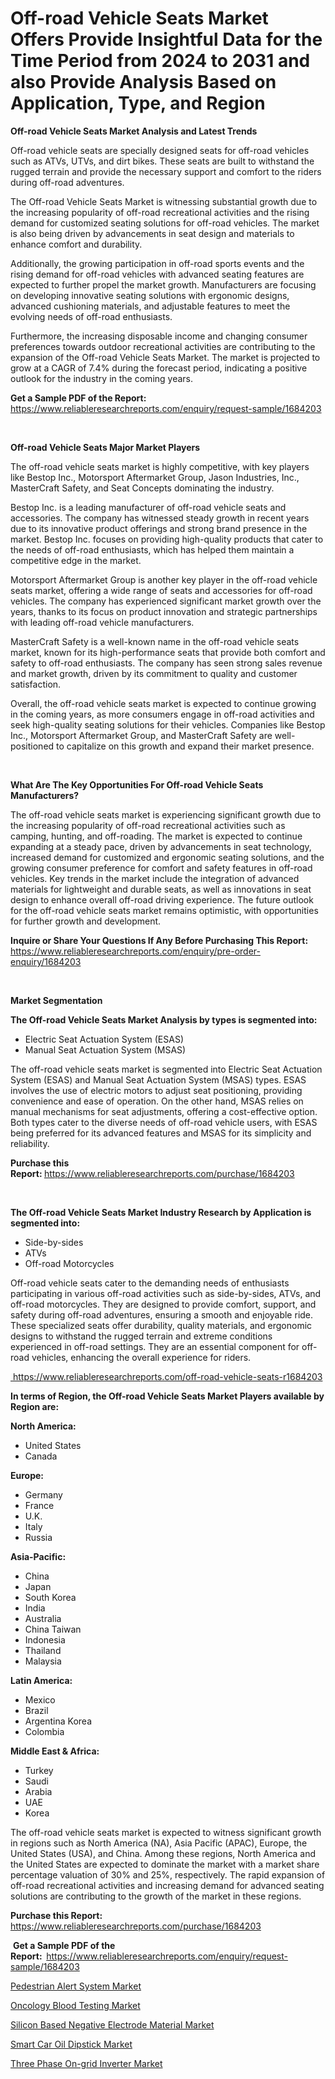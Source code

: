 <p><h1>Off-road Vehicle Seats Market Offers Provide Insightful Data for the Time Period from 2024 to 2031 and also Provide Analysis Based on Application, Type, and Region</h1></p><p><strong>Off-road Vehicle Seats Market Analysis and Latest Trends</strong></p>
<p><p>Off-road vehicle seats are specially designed seats for off-road vehicles such as ATVs, UTVs, and dirt bikes. These seats are built to withstand the rugged terrain and provide the necessary support and comfort to the riders during off-road adventures.</p><p>The Off-road Vehicle Seats Market is witnessing substantial growth due to the increasing popularity of off-road recreational activities and the rising demand for customized seating solutions for off-road vehicles. The market is also being driven by advancements in seat design and materials to enhance comfort and durability.</p><p>Additionally, the growing participation in off-road sports events and the rising demand for off-road vehicles with advanced seating features are expected to further propel the market growth. Manufacturers are focusing on developing innovative seating solutions with ergonomic designs, advanced cushioning materials, and adjustable features to meet the evolving needs of off-road enthusiasts.</p><p>Furthermore, the increasing disposable income and changing consumer preferences towards outdoor recreational activities are contributing to the expansion of the Off-road Vehicle Seats Market. The market is projected to grow at a CAGR of 7.4% during the forecast period, indicating a positive outlook for the industry in the coming years.</p></p>
<p><strong>Get a Sample PDF of the Report:&nbsp;</strong> <a href="https://www.reliableresearchreports.com/enquiry/request-sample/1684203">https://www.reliableresearchreports.com/enquiry/request-sample/1684203</a></p>
<p>&nbsp;</p>
<p><strong>Off-road Vehicle Seats Major Market Players</strong></p>
<p><p>The off-road vehicle seats market is highly competitive, with key players like Bestop Inc., Motorsport Aftermarket Group, Jason Industries, Inc., MasterCraft Safety, and Seat Concepts dominating the industry. </p><p>Bestop Inc. is a leading manufacturer of off-road vehicle seats and accessories. The company has witnessed steady growth in recent years due to its innovative product offerings and strong brand presence in the market. Bestop Inc. focuses on providing high-quality products that cater to the needs of off-road enthusiasts, which has helped them maintain a competitive edge in the market.</p><p>Motorsport Aftermarket Group is another key player in the off-road vehicle seats market, offering a wide range of seats and accessories for off-road vehicles. The company has experienced significant market growth over the years, thanks to its focus on product innovation and strategic partnerships with leading off-road vehicle manufacturers.</p><p>MasterCraft Safety is a well-known name in the off-road vehicle seats market, known for its high-performance seats that provide both comfort and safety to off-road enthusiasts. The company has seen strong sales revenue and market growth, driven by its commitment to quality and customer satisfaction.</p><p>Overall, the off-road vehicle seats market is expected to continue growing in the coming years, as more consumers engage in off-road activities and seek high-quality seating solutions for their vehicles. Companies like Bestop Inc., Motorsport Aftermarket Group, and MasterCraft Safety are well-positioned to capitalize on this growth and expand their market presence.</p></p>
<p>&nbsp;</p>
<p><strong>What Are The Key Opportunities For Off-road Vehicle Seats Manufacturers?</strong></p>
<p><p>The off-road vehicle seats market is experiencing significant growth due to the increasing popularity of off-road recreational activities such as camping, hunting, and off-roading. The market is expected to continue expanding at a steady pace, driven by advancements in seat technology, increased demand for customized and ergonomic seating solutions, and the growing consumer preference for comfort and safety features in off-road vehicles. Key trends in the market include the integration of advanced materials for lightweight and durable seats, as well as innovations in seat design to enhance overall off-road driving experience. The future outlook for the off-road vehicle seats market remains optimistic, with opportunities for further growth and development.</p></p>
<p><strong>Inquire or Share Your Questions If Any Before Purchasing This Report:</strong> <a href="https://www.reliableresearchreports.com/enquiry/pre-order-enquiry/1684203">https://www.reliableresearchreports.com/enquiry/pre-order-enquiry/1684203</a></p>
<p>&nbsp;</p>
<p><strong>Market Segmentation</strong></p>
<p><strong>The Off-road Vehicle Seats Market Analysis by types is segmented into:</strong></p>
<p><ul><li>Electric Seat Actuation System (ESAS)</li><li>Manual Seat Actuation System (MSAS)</li></ul></p>
<p><p>The off-road vehicle seats market is segmented into Electric Seat Actuation System (ESAS) and Manual Seat Actuation System (MSAS) types. ESAS involves the use of electric motors to adjust seat positioning, providing convenience and ease of operation. On the other hand, MSAS relies on manual mechanisms for seat adjustments, offering a cost-effective option. Both types cater to the diverse needs of off-road vehicle users, with ESAS being preferred for its advanced features and MSAS for its simplicity and reliability.</p></p>
<p><strong>Purchase this Report:&nbsp;</strong><a href="https://www.reliableresearchreports.com/purchase/1684203">https://www.reliableresearchreports.com/purchase/1684203</a></p>
<p>&nbsp;</p>
<p><strong>The Off-road Vehicle Seats Market Industry Research by Application is segmented into:</strong></p>
<p><ul><li>Side-by-sides</li><li>ATVs</li><li>Off-road Motorcycles</li></ul></p>
<p><p>Off-road vehicle seats cater to the demanding needs of enthusiasts participating in various off-road activities such as side-by-sides, ATVs, and off-road motorcycles. They are designed to provide comfort, support, and safety during off-road adventures, ensuring a smooth and enjoyable ride. These specialized seats offer durability, quality materials, and ergonomic designs to withstand the rugged terrain and extreme conditions experienced in off-road settings. They are an essential component for off-road vehicles, enhancing the overall experience for riders.</p></p>
<p><a href="https://www.reliableresearchreports.com/off-road-vehicle-seats-r1684203">&nbsp;https://www.reliableresearchreports.com/off-road-vehicle-seats-r1684203</a></p>
<p><strong>In terms of Region, the Off-road Vehicle Seats Market Players available by Region are:</strong></p>
<p>
    <p> <strong> North America: </strong>
        <ul>
            <li>United States</li>
            <li>Canada</li>
        </ul>
        </p> 
    <p> <strong> Europe: </strong>
        <ul>
            <li>Germany</li>
            <li>France</li>
            <li>U.K.</li>
            <li>Italy</li>
            <li>Russia</li>
        </ul>
        </p> 
    <p> <strong> Asia-Pacific: </strong>
        <ul>
            <li>China</li>
            <li>Japan</li>
            <li>South Korea</li>
            <li>India</li>
            <li>Australia</li>
            <li>China Taiwan</li>
            <li>Indonesia</li>
            <li>Thailand</li>
            <li>Malaysia</li>
        </ul>
        </p> 
    <p> <strong> Latin America: </strong>
        <ul>
            <li>Mexico</li>
            <li>Brazil</li>
            <li>Argentina Korea</li>
            <li>Colombia</li>
        </ul>
        </p> 
    <p> <strong> Middle East & Africa: </strong>
        <ul>
            <li>Turkey</li>
            <li>Saudi</li>
            <li>Arabia</li>
            <li>UAE</li>
            <li>Korea</li>
        </ul>
    </p>
    </p>
<p><p>The off-road vehicle seats market is expected to witness significant growth in regions such as North America (NA), Asia Pacific (APAC), Europe, the United States (USA), and China. Among these regions, North America and the United States are expected to dominate the market with a market share percentage valuation of 30% and 25%, respectively. The rapid expansion of off-road recreational activities and increasing demand for advanced seating solutions are contributing to the growth of the market in these regions.</p></p>
<p><strong>Purchase this Report: </strong><a href="https://www.reliableresearchreports.com/purchase/1684203">https://www.reliableresearchreports.com/purchase/1684203</a></p>
<p>&nbsp;<strong>Get a Sample PDF of the Report:&nbsp;&nbsp;</strong><a href="https://www.reliableresearchreports.com/enquiry/request-sample/1684203">https://www.reliableresearchreports.com/enquiry/request-sample/1684203</a></p>
<p><strong></strong></p>
<p><p><a href="https://medium.com/@elzaziemann1943/global-pedestrian-alert-system-market-focus-on-application-end-use-industry-type-equipment-and-aad8fd47444e">Pedestrian Alert System Market</a></p><p><a href="https://issuu.com/reportprime-2/docs/oncology-blood-testing-market-size-2030.pptx">Oncology Blood Testing Market</a></p><p><a href="https://github.com/nusratjahan12006/Market-Research-Report-List-1/blob/main/silicon-based-negative-electrode-material-market.md">Silicon Based Negative Electrode Material Market</a></p><p><a href="https://medium.com/@vallieemard78/smart-car-oil-dipstick-market-size-growth-and-industry-analysis-by-market-segmentation-and-c4e3ab922b24">Smart Car Oil Dipstick Market</a></p><p><a href="https://github.com/mdhefjumiah/Market-Research-Report-List-1/blob/main/three-phase-on-grid-inverter-market.md">Three Phase On-grid Inverter Market</a></p></p>